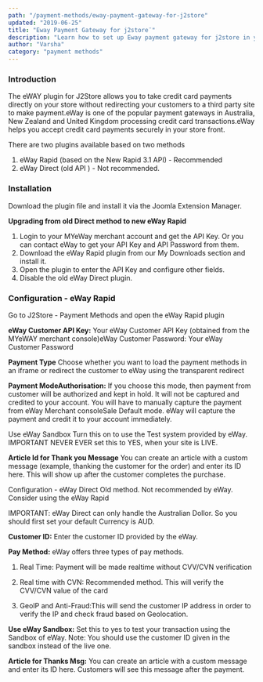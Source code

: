```yaml
---
path: "/payment-methods/eway-payment-gateway-for-j2store"
updated: "2019-06-25"
title: "Eway Payment Gateway for j2store¨"
description: "Learn how to set up Eway payment gateway for j2store in your site."
author: "Varsha"
category: "payment methods"
---
```


### Introduction

The eWAY plugin for J2Store allows you to take credit card payments directly on your store without redirecting your customers to a third party site to make payment.eWay is one of the popular payment gateways in Australia, New Zealand and United Kingdom processing credit card transactions.eWay helps you accept credit card payments securely in your store front.

There are two plugins available based on two methods

1. eWay Rapid (based on the New Rapid 3.1 API) - Recommended
2. eWay Direct (old API ) - Not recommended.

### Installation
Download the plugin file and install it via the Joomla Extension Manager.

**Upgrading from old Direct method to new eWay Rapid**

1. Login to your MYeWay merchant account and get the API Key. Or you can contact eWay to get your API Key and API Password from them.
2. Download the eWay Rapid plugin from our My Downloads section and install it.
3. Open the plugin to enter the API Key and configure other fields.
4. Disable the old eWay Direct plugin.

### Configuration - eWay Rapid
Go to J2Store - Payment Methods and open the eWay Rapid plugin

**eWay Customer API Key:** 
Your eWay Customer API Key (obtained from the MYeWAY merchant console)eWay Customer Password: Your eWay Customer Password

**Payment Type** 
Choose whether you want to load the payment methods in an iframe or redirect the customer to eWay using the transparent redirect

**Payment ModeAuthorisation:** 
If you choose this mode, then payment from customer will be authorized and kept in hold. It will not be captured and credited to your account. You will have to manually capture the payment from eWay Merchant consoleSale Default mode. eWay will capture the payment and credit it to your account immediately.

Use eWay Sandbox Turn this on to use the Test system provided by eWay. IMPORTANT NEVER EVER set this to YES, when your site is LIVE.

**Article Id for Thank you Message** 
You can create an article with a custom message (example, thanking the customer for the order) and enter its ID here. This will show up after the customer completes the purchase.

Configuration - eWay Direct
Old method. Not recommended by eWay. Consider using the eWay Rapid

IMPORTANT: eWay Direct can only handle the Australian Dollor. So you should first set your default Currency is AUD.

**Customer ID:**
Enter the customer ID provided by the eWay.

**Pay Method:**
eWay offers three types of pay methods.

1. Real Time: Payment will be made realtime without CVV/CVN verification

2. Real time with CVN: Recommended method. This will verify the CVV/CVN value of the card

3. GeoIP and Anti-Fraud:This will send the customer IP address in order to verify the IP and check fraud based on Geolocation.

**Use eWay Sandbox:**
Set this to yes to test your transaction using the Sandbox of eWay. Note: You should use the customer ID given in the sandbox instead of the live one.

**Article for Thanks Msg:**
You can create an article with a custom message and enter its ID here. Customers will see this message after the payment.